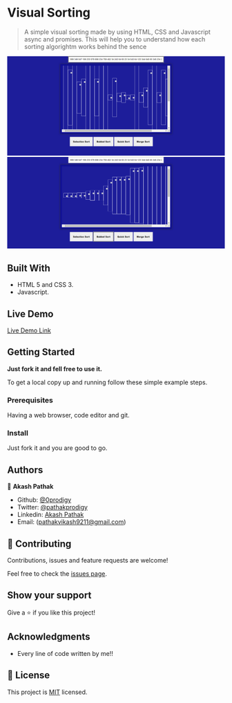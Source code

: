 # Visual Sorting

> A simple visual sorting made by using HTML, CSS and Javascript async and promises. This will help you to understand how each sorting algorightm works behind the sence

![before](./sorting.png) ![after](./sorting2.png)


## Built With

- HTML 5 and CSS 3.
- Javascript.

## Live Demo

[Live Demo Link](https://0prodigy.github.io/visual-sorting/)

## Getting Started

**Just fork it and fell free to use it.**

To get a local copy up and running follow these simple example steps.

### Prerequisites

Having a web browser, code editor and git.

### Install

Just fork it and you are good to go.

## Authors

👤 **Akash Pathak**

- Github: [@0prodigy](https://github.com/0prodigy)
- Twitter: [@pathakprodigy](https://twitter.com/pathakprodigy)
- Linkedin: [Akash Pathak](https://www.linkedin.com/in/akash-pathak-0796a7165)
- Email: (pathakvikash9211@gmail.com)

## 🤝 Contributing

Contributions, issues and feature requests are welcome!

Feel free to check the [issues page](https://0prodigy.github.io/visual-sorting/./issues).

## Show your support

Give a ⭐️ if you like this project!

## Acknowledgments

- Every line of code written by me!!

## 📝 License

This project is [MIT](./LICENSE) licensed.
